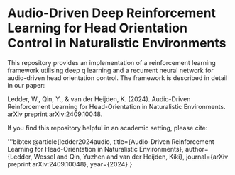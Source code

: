 # Audio-Driven Deep Reinforcement Learning for Head Orientation Control in Naturalistic Environments

This repository provides an implementation of a reinforcement learning framework utilising deep q learning and a recurrent neural network for audio-driven head orientation control. The framework is described in detail in our paper: 

Ledder, W., Qin, Y., & van der Heijden, K. (2024). Audio-Driven Reinforcement Learning for Head-Orientation in Naturalistic Environments. arXiv preprint arXiv:2409.10048.

If you find this repository helpful in an academic setting, please cite: 

'''bibtex
@article{ledder2024audio,
  title={Audio-Driven Reinforcement Learning for Head-Orientation in Naturalistic Environments},
  author={Ledder, Wessel and Qin, Yuzhen and van der Heijden, Kiki},
  journal={arXiv preprint arXiv:2409.10048},
  year={2024}
}
